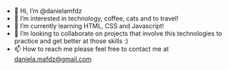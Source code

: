 - 👋 Hi, I’m @danielamfdz
- 👀 I’m interested in technology, coffee, cats and to travel!
- 🌱 I’m currently learning HTML, CSS and Javascript!
- 💞️ I’m looking to collaborate on projects that involve this technologies to practice and get better at those skills :)
- 📫 How to reach me please feel free to contact me at daniela.mafdz@gmail.com

<!---
danielamfdz/danielamfdz is a ✨ special ✨ repository because its `README.md` (this file) appears on your GitHub profile.
You can click the Preview link to take a look at your changes.
--->

